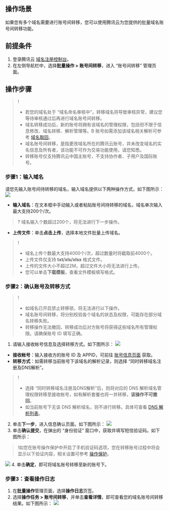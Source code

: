 ## 操作场景
如果您有多个域名需要进行账号间转移，您可以使用腾讯云为您提供的批量域名账号间转移功能。

## 前提条件
1. 登录腾讯云 [域名注册控制台](https://console.cloud.tencent.com/domain/)。    
2. 在左侧导航栏中，选择**批量操作 > 账号间转移**，进入 “账号间转移” 管理页面。


## 操作步骤
>!
> - 若您的域名处于 “域名命名审核中”，转移域名将导致审核异常，建议您等待审核通过后再进行域名账号间转移。
> - 域名转移成功后，新的账号将拥有该域名的管理权限，包括但不限于信息修改、域名转移、解析管理等。B 账号如需添加该域名相关解析可参考 [域名取回](https://cloud.tencent.com/document/product/302/3467)。
> - 域名账号间转移，是指更改域名所在的腾讯云账号，并未改变域名的实名信息及所有者，该功能不可作为交易功能使用，请您知悉。
> - 转移账号仅支持腾讯云中国主账号，不支持协作者、子用户及国际账号。
>

### 步骤1：输入域名
请您先输入账号间待转移的域名，输入域名提供以下两种操作方式，如下图所示：
![](https://main.qcloudimg.com/raw/186d4abdaca14ca020a14e1b1331d376.png)
- **输入域名**：在文本框中手动输入或者粘贴账号间待转移的域名，域名单次输入最大支持200个/次。
>? 域名输入个数超过200个，将无法进行下一步操作。
>
- **上传文件**：单击**点击上传**，选择本地文件批量上传域名。
>!
> - 域名上传个数最大支持4000个/次，超过数量时将截取前4000个。
> - 上传文件仅支持 **txt/xls/xlsx** 格式文件。
> - 上传的文件大小不超过2M，超过文件大小将无法进行上传。
> - 您可以单击**下载模板**，查看文件模板填写格式。

### 步骤2：确认账号及转移方式
>!
> - 如域名已开启禁止转移锁，将无法进行以下操作。
> - 域名账号间转移，将分别校验各个域名的状态及权限，可能存在部分域名转移失败。
> - 转移操作无法撤回，转移成功后对方账号将获得这些域名所有管理权限。请确保账号 ID 填写正确。
 
1. 请输入接收帐号信息及选择转移方式。如下图所示：
![](https://qcloudimg.tencent-cloud.cn/raw/68c92b85b6f1bf0d5eb4f77f2331708c.png)
 - **接收帐号**：输入接收方的账号 ID 及 APPID，可前往 [账号信息页面](https://console.cloud.tencent.com/developer) 获取。
 - **转移方式**：如需转移当前账号下该域名的解析记录，则选择 “同时转移域名注册及DNS解析”。
>!
>- 选择 “同时转移域名注册及DNS解析”后，则将对应的 DNS 解析域名管理权限转移至接收帐号，如有解析套餐也将一并转移，<b>该操作不可撤回</b>。</li>
>- 如当前账号下无该 DNS 解析域名，则不进行转移。具体可查看 [DNS 解析列表](https://console.dnspod.cn/dns/list)。
>
2. 单击**下一步**，进入信息确认页面。如下图所示：
![](https://main.qcloudimg.com/raw/5a7041c7765f72977b336a4dfc4cff94.png)
3. 单击**确认提交**，在弹出的 “身份验证” 窗口中，获取并填写短信验证码。如下图所示：
>!如您在账号操作保护中开启了手机验证码选项，您在转移账号过程中将会显示以下验证内容，相关设置可参考 [操作保护](https://cloud.tencent.com/document/product/378/10740)。
>
![](https://main.qcloudimg.com/raw/e5d712ca5d1d9807d43f0e3a00e8c8c9.png)
4. 单击**确定**，即可将域名账号转移至新的账号下。

### 步骤3：查看操作日志
1. 在**批量操作**管理页面，选择**操作日志**页签。
2. 选择**操作任务 > 账号间转移**，并单击**查看详情**，即可查看您的域名账号间转移结果。如下图所示：
![](https://main.qcloudimg.com/raw/5aa5840d5aa3afb29e6bf0c7c5c08871.png)








